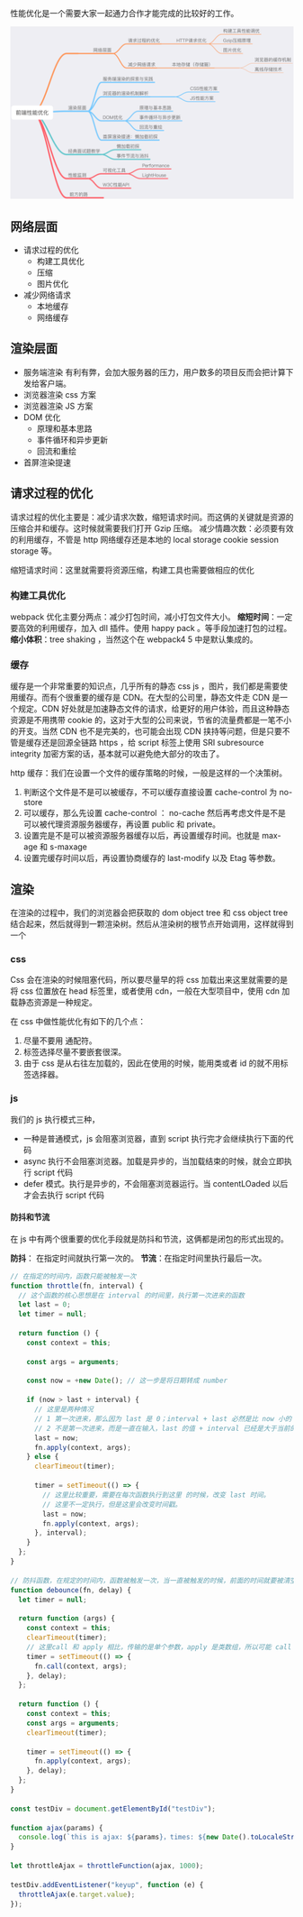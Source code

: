 性能优化是一个需要大家一起通力合作才能完成的比较好的工作。

![性能优化图解](../Image/PerformanceOptimization.png)

## 网络层面

- 请求过程的优化
  - 构建工具优化
  - 压缩
  - 图片优化
- 减少网络请求
  - 本地缓存
  - 网络缓存

## 渲染层面

- 服务端渲染 有利有弊，会加大服务器的压力，用户数多的项目反而会把计算下发给客户端。
- 浏览器渲染 css 方案
- 浏览器渲染 JS 方案
- DOM 优化
  - 原理和基本思路
  - 事件循环和异步更新
  - 回流和重绘
- 首屏渲染提速

## 请求过程的优化

请求过程的优化主要是：减少请求次数，缩短请求时间。而这俩的关键就是资源的压缩合并和缓存。这时候就需要我们打开 Gzip 压缩。
减少情趣次数：必须要有效的利用缓存，不管是 http 网络缓存还是本地的 local storage cookie session storage 等。

缩短请求时间：这里就需要将资源压缩，构建工具也需要做相应的优化

### 构建工具优化

webpack 优化主要分两点：减少打包时间，减小打包文件大小。
**缩短时间**：一定要高效的利用缓存，加入 dll 插件。使用 happy pack 。等手段加速打包的过程。
**缩小体积**：tree shaking ，当然这个在 webpack4 5 中是默认集成的。

### 缓存

缓存是一个非常重要的知识点，几乎所有的静态 css js ，图片，我们都是需要使用缓存。而有个很重要的缓存是 CDN。在大型的公司里，静态文件走 CDN 是一个规定。CDN 好处就是加速静态文件的请求，给更好的用户体验，而且这种静态资源是不用携带 cookie 的，这对于大型的公司来说，节省的流量费都是一笔不小的开支。当然 CDN 也不是完美的，也可能会出现 CDN 挟持等问题，但是只要不管是缓存还是回源全链路 https ，给 script 标签上使用 SRI subresource integrity 加密方案的话，基本就可以避免绝大部分的攻击了。

http 缓存：我们在设置一个文件的缓存策略的时候，一般是这样的一个决策树。

1. 判断这个文件是不是可以被缓存，不可以缓存直接设置 cache-control 为 no-store
2. 可以缓存，那么先设置 cache-control ： no-cache 然后再考虑文件是不是可以被代理资源服务器缓存，再设置 public 和 private。
3. 设置完是不是可以被资源服务器缓存以后，再设置缓存时间。也就是 max-age 和 s-maxage
4. 设置完缓存时间以后，再设置协商缓存的 last-modify 以及 Etag 等参数。

## 渲染

在渲染的过程中，我们的浏览器会把获取的 dom object tree 和 css object tree 结合起来，然后就得到一颗渲染树。然后从渲染树的根节点开始调用，这样就得到一个

### css

Css 会在渲染的时候阻塞代码，所以要尽量早的将 css 加载出来这里就需要的是将 css 位置放在 head 标签里，或者使用 cdn，一般在大型项目中，使用 cdn 加载静态资源是一种规定。

在 css 中做性能优化有如下的几个点：

1. 尽量不要用 通配符。
2. 标签选择尽量不要嵌套很深。
3. 由于 css 是从右往左加载的，因此在使用的时候，能用类或者 id 的就不用标签选择器。

### js

我们的 js 执行模式三种，

- 一种是普通模式，js 会阻塞浏览器，直到 script 执行完才会继续执行下面的代码
- async 执行不会阻塞浏览器。加载是异步的，当加载结束的时候，就会立即执行 script 代码
- defer 模式。执行是异步的，不会阻塞浏览器运行。当 contentLOaded 以后才会去执行 script 代码

#### 防抖和节流

在 js 中有两个很重要的优化手段就是防抖和节流，这俩都是闭包的形式出现的。

**防抖**： 在指定时间就执行第一次的。
**节流**：在指定时间里执行最后一次。

```js
// 在指定的时间内，函数只能被触发一次
function throttle(fn, interval) {
  // 这个函数的核心思想是在 interval 的时间里，执行第一次进来的函数
  let last = 0;
  let timer = null;

  return function () {
    const context = this;

    const args = arguments;

    const now = +new Date(); // 这一步是将日期转成 number

    if (now > last + interval) {
      // 这里是两种情况
      // 1 第一次进来，那么因为 last 是 0；interval + last 必然是比 now 小的
      // 2 不是第一次进来，而是一直在输入，last 的值 + interval 已经是大于当前的 now
      last = now;
      fn.apply(context, args);
    } else {
      clearTimeout(timer);

      timer = setTimeout(() => {
        // 这里比较重要，需要在每次函数执行到这里 的时候，改变 last 时间。
        // 这里不一定执行，但是这里会改变时间戳。
        last = now;
        fn.apply(context, args);
      }, interval);
    }
  };
}

// 防抖函数，在规定的时间内，函数被触发一次，当一直被触发的时候，前面的时间就要被清空。直到停止触发一段时间才执行。
function debounce(fn, delay) {
  let timer = null;

  return function (args) {
    const context = this;
    clearTimeout(timer);
    // 这里call 和 apply 相比，传输的是单个参数，apply 是类数组，所以可能 call 性能好的原因是少了一次解析。
    timer = setTimeout(() => {
      fn.call(context, args);
    }, delay);
  };

  return function () {
    const context = this;
    const args = arguments;
    clearTimeout(timer);

    timer = setTimeout(() => {
      fn.apply(context, args);
    }, delay);
  };
}

const testDiv = document.getElementById("testDiv");

function ajax(params) {
  console.log(`this is ajax: ${params}，times: ${new Date().toLocaleString()}`);
}

let throttleAjax = throttleFunction(ajax, 1000);

testDiv.addEventListener("keyup", function (e) {
  throttleAjax(e.target.value);
});
```
